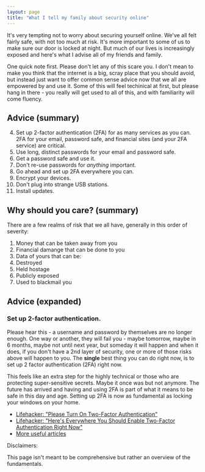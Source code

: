 ```yaml
---
layout: page
title: "What I tell my family about security online"
---
```


It's very tempting not to worry about securing yourself online. We've all felt fairly safe, with not too much at risk.  It's more important to some of us to make sure our door is locked at night.  But much of our lives is increasingly exposed and here's what I advise all of my friends and family.  

One quick note first.  Please don't let any of this scare you. I don't mean to make you think that the internet is a big, scray place that you should avoid, but instead just want to offer common sense advice now that we all are empowered by and use it.  Some of this will feel techinical at first, but please hang in there - you really will get used to all of this, and with familiarity will come fluency.  

## Advice (summary)

4. Set up 2-factor authentication (2FA) for as many services as you can.  2FA for your email, password safe, and financial sites (and your 2FA service) are critical.  
2. Use long, distinct passwords for your email and password safe. 
3. Get a password safe and use it. 
3. Don't re-use passwords for _anything_ important.  
5. Go ahead and set up 2FA everywhere you can.  
6. Encrypt your devices.
7. Don't plug into strange USB stations. 
8. Install updates.

## Why should you care? (summary) 

There are a few realms of risk that we all have, generally in this order of severity:  

1. Money that can be taken away from you
2. Financial damange that can be done to you
3. Data of yours that can be:
  4. Destroyed 
  5. Held hostage 
  6. Publicly exposed 
  7. Used to blackmail you

## Advice (expanded)

### Set up 2-factor authentication.  

Please hear this - a username and password by themselves are no longer enough.  One way or another, they will fail you - maybe tomorrow, maybe in 6 months, maybe not until next year, but someday it will happen and when it does, if you don't have a 2nd layer of security, one or more of those risks above will happen to you.   The **single** best thing you can do right now, is to set up 2 factor authentication (2FA) right now.  

This feels like an extra step for the highly technical or those who are protecting super-sensitive secrets.  Maybe it once was but not anymore.  The future has arrived and having and using 2FA is part of what it means to be safe in this day and age.  Setting up 2FA is now as fundamental as locking your windows on your home.  

* [Lifehacker: "Please Turn On Two-Factor Authentication"](http://lifehacker.com/5932700/please-turn-on-two-factor-authentication)
* [Lifehacker: "Here's Everywhere You Should Enable Two-Factor Authentication Right Now"](http://lifehacker.com/5938565/heres-everywhere-you-should-enable-two-factor-authentication-right-now)
* [More useful articles](http://lifehacker.com/tag/two-factor-authentication)



Disclaimers: 

This page isn't meant to be comprehensive but rather an overview of the fundamentals.  






